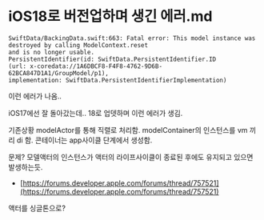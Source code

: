 # iOS18로 버전업하며 생긴 에러.md



```
SwiftData/BackingData.swift:663: Fatal error: This model instance was destroyed by calling ModelContext.reset
and is no longer usable.
PersistentIdentifier(id: SwiftData.PersistentIdentifier.ID
(url: x-coredata://1A6DBCF8-F4F8-4762-9D6B-62BCA847D1A1/GroupModel/p1),
implementation: SwiftData.PersistentIdentifierImplementation)
```

이런 에러가 나옴.. 

iOS17에선 잘 돌아갔는데.. 18로 업뎃하며 이런 에러가 생김. 

기존상황 
modelActor를 통해 직렬로 처리함. modelContainer의 인스턴스를 vm 끼리 di 함. 
콘테이너는 app사이클 단계에서 생성함. 

문제? 모델액터의 인스턴스가 액터의 라이프사이클이 종료된 후에도 유지되고 있으면 발생하는듯.

- [https://forums.developer.apple.com/forums/thread/757521](https://forums.developer.apple.com/forums/thread/757521)


액터를 싱글톤으로? 
